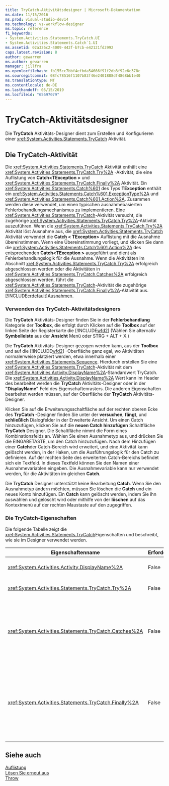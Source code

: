 ```yaml
---
title: TryCatch-Aktivitätsdesigner | Microsoft-Dokumentation
ms.date: 11/15/2016
ms.prod: visual-studio-dev14
ms.technology: vs-workflow-designer
ms.topic: reference
f1_keywords:
- System.Activities.Statements.TryCatch.UI
- System.Activities.Statements.Catch`1.UI
ms.assetid: 02a326c2-4009-442f-b7cb-e42121fd2992
caps.latest.revision: 8
author: gewarren
ms.author: gewarren
manager: jillfra
ms.openlocfilehash: fb155cc7bbf4efbda54666f91f2db3f92e6c378c
ms.sourcegitcommit: 08fc78516f1107b83f46e2401888df4868bb1e40
ms.translationtype: MT
ms.contentlocale: de-DE
ms.lasthandoff: 05/15/2019
ms.locfileid: "65697079"
---
```

# <a name="trycatch-activity-designer"></a>TryCatch-Aktivitätsdesigner
Die **TryCatch** Aktivitäts-Designer dient zum Erstellen und Konfigurieren einer <xref:System.Activities.Statements.TryCatch> Aktivität.  
  
## <a name="the-trycatch-activity"></a>Die TryCatch-Aktivität  
 Die <xref:System.Activities.Statements.TryCatch> Aktivität enthält eine <xref:System.Activities.Statements.TryCatch.Try%2A> -Aktivität, die eine Auflistung von **Catch\<TException >** und <xref:System.Activities.Statements.TryCatch.Finally%2A> Aktivität. Ein <xref:System.Activities.Statements.Catch%601> des Typs **TException** enthält ein <xref:System.Activities.Statements.Catch%601.ExceptionType%2A> und <xref:System.Activities.Statements.Catch%601.Action%2A>. Zusammen werden diese verwendet, um einen typischen ausnahmebasierten Fehlerbehandlungsmechanismus zu implementieren. Eine <xref:System.Activities.Statements.TryCatch>-Aktivität versucht, die zugehörige <xref:System.Activities.Statements.TryCatch.Try%2A>-Aktivität auszuführen. Wenn die <xref:System.Activities.Statements.TryCatch.Try%2A> Aktivität löst Ausnahme aus, die <xref:System.Activities.Statements.TryCatch> Aktivität verwendet die **Catch < TException\>**  Auflistung mit die Ausnahme übereinstimmen. Wenn eine Übereinstimmung vorliegt, und klicken Sie dann die <xref:System.Activities.Statements.Catch%601.Action%2A> des entsprechenden **Catch\<TException >** ausgeführt und dient als Fehlerbehandlungslogik für die Ausnahme. Wenn die Aktivitäten im Abschnitt <xref:System.Activities.Statements.TryCatch.Try%2A> erfolgreich abgeschlossen werden oder die Aktivitäten in <xref:System.Activities.Statements.TryCatch.Catches%2A> erfolgreich abgeschlossen werden, führt die <xref:System.Activities.Statements.TryCatch>-Aktivität die zugehörige <xref:System.Activities.Statements.TryCatch.Finally%2A>-Aktivität aus. [!INCLUDE[crdefault](../includes/crdefault-md.md)][Ausnahmen](https://msdn.microsoft.com/library/065205cc-52dd-4f30-9578-b17d8d113136).  
  
### <a name="using-the-trycatch-activity-designer"></a>Verwenden des TryCatch-Aktivitätsdesigners  
 Die **TryCatch** Aktivitäts-Designer finden Sie in der **Fehlerbehandlung** Kategorie der **Toolbox**, die erfolgt durch Klicken auf die **Toolbox** auf der linken Seite der Registerkarte die [!INCLUDE[wfd2](../includes/wfd2-md.md)] (Wählen Sie alternativ **Symbolleiste** aus der **Ansicht** Menü oder STRG + ALT + X.)  
  
 Die **TryCatch** Aktivitäts-Designer gezogen werden kann, aus der **Toolbox** und auf die [!INCLUDE[wfd2](../includes/wfd2-md.md)] -Oberfläche ganz egal, wo Aktivitäten normalerweise platziert werden, etwa innerhalb einer <xref:System.Activities.Statements.Sequence>. Hierdurch erstellen Sie eine <xref:System.Activities.Statements.TryCatch>-Aktivität mit dem <xref:System.Activities.Activity.DisplayName%2A>-Standardwert TryCatch. Die <xref:System.Activities.Activity.DisplayName%2A> Wert kann im Header des bearbeitet werden die **TryCatch** Aktivitäts-Designer oder in der **"DisplayName"** Feld des Eigenschaftenrasters. Die anderen Eigenschaften bearbeitet werden müssen, auf der Oberfläche der **TryCatch** Aktivitäts-Designer.  
  
 Klicken Sie auf die Erweiterungsschaltfläche auf der rechten oberen Ecke des **TryCatch** -Designer finden Sie unter der **versuchen**, **fängt**, und **schließlich** Dialogfelder in der Erweiterte Ansicht. Um einen Catch hinzuzufügen, klicken Sie auf die **neuen Catch hinzufügen** Schaltfläche **TryCatch** Designer. Die Schaltfläche nimmt die Form eines Kombinationsfelds an. Wählen Sie einen Ausnahmetyp aus, und drücken Sie die EINGABETASTE, um den Catch hinzuzufügen. Nach dem Hinzufügen einer **Catch**der Catch-Bereich wird erweitert, und eine Aktivität kann gelöscht werden, in der Haken, um die Ausführungslogik für den Catch zu definieren. Auf der rechten Seite des erweiterten Catch-Bereichs befindet sich ein Textfeld. In dieses Textfeld können Sie den Namen einer Ausnahmevariablen eingeben. Die Ausnahmevariable kann nur verwendet werden, für die Aktivitäten im gleichen **Catch**.  
  
 Die **TryCatch** Designer unterstützt keine Bearbeitung **Catch**. Wenn Sie den Ausnahmetyp ändern möchten, müssen Sie löschen die **Catch** und ein neues Konto hinzufügen. Ein **Catch** kann gelöscht werden, indem Sie ihn auswählen und gelöscht wird oder mithilfe von der **löschen** auf das Kontextmenü auf der rechten Maustaste auf den zugegriffen.  
  
### <a name="the-trycatch-properties"></a>Die TryCatch-Eigenschaften  
 Die folgende Tabelle zeigt die <xref:System.Activities.Statements.TryCatch>Eigenschaften und beschreibt, wie sie im Designer verwendet werden.  
  
|Eigenschaftenname|Erforderlich|Verwendung|  
|-------------------|--------------|-----------|  
|<xref:System.Activities.Activity.DisplayName%2A>|False|Gibt den optionalen Anzeigenamen der <xref:System.Activities.Statements.TryCatch>-Aktivität an. Der Standardwert ist TryCatch.|  
|<xref:System.Activities.Statements.TryCatch.Try%2A>|False|Die Aktivität wird erstmalig ausgeführt wird, wenn <xref:System.Activities.Statements.TryCatch> ausgeführt wird.|  
|<xref:System.Activities.Statements.TryCatch.Catches%2A>|False|Die Auflistung der **Catch** Elemente, wenn überprüft werden die <xref:System.Activities.Statements.TryCatch.Try%2A> Aktivität löst eine Ausnahme aus.<br /><br /> Sie müssen mindestens eine Aktivität in der <xref:System.Activities.Statements.TryCatch.Catches%2A>-Auflistung oder eine Aktivität im <xref:System.Activities.Statements.TryCatch.Finally%2A>-Block hinzufügen.|  
|<xref:System.Activities.Statements.TryCatch.Finally%2A>|False|Die Aktivität, die ausgeführt werden soll, wenn die Ausführung von <xref:System.Activities.Statements.TryCatch.Try%2A> und aller erforderlichen Aktivitäten in der <xref:System.Activities.Statements.TryCatch.Catches%2A>-Auflistung abgeschlossen wurde.<br /><br /> Sie müssen mindestens eine Aktivität in der <xref:System.Activities.Statements.TryCatch.Catches%2A>-Auflistung oder eine Aktivität im <xref:System.Activities.Statements.TryCatch.Finally%2A>-Block hinzufügen.|  
  
## <a name="see-also"></a>Siehe auch  
 [Auflistung](../workflow-designer/collection-activity-designers.md)   
 [Lösen Sie erneut aus](../workflow-designer/rethrow-activity-designer.md)   
 [Throw](../workflow-designer/throw-activity-designer.md)